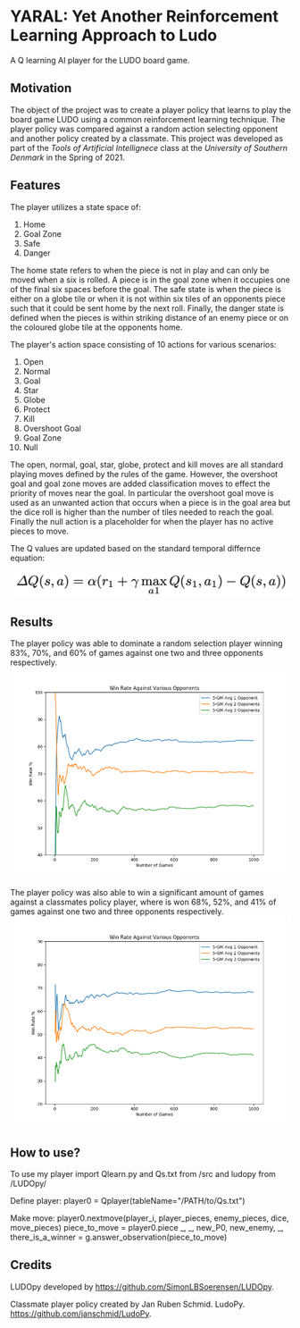 # YARAL: Yet Another Reinforcement Learning Approach to Ludo
A Q learning AI player for the LUDO board game.

## Motivation
The object of the project was to create a player policy that learns to play the board game LUDO using a common reinforcement learning technique. The player policy was compared against a random action selecting opponent and another policy created by a classmate. This project was developed as part of the *Tools of Artificial Intellignece* class at the *University of Southern Denmark* in the Spring of 2021.

## Features
The player utilizes a state space of:
1. Home
2. Goal Zone
3. Safe
4. Danger

The home state refers to when the piece is not in play and can only be moved
when a six is rolled. A piece is in the goal zone when it occupies one of the final
six spaces before the goal. The safe state is when the piece is either on a globe
tile or when it is not within six tiles of an opponents piece such that it could be
sent home by the next roll. Finally, the danger state is defined when the pieces
is within striking distance of an enemy piece or on the coloured globe tile at the
opponents home. 

The player's action space consisting of 10 actions for various scenarios:
1. Open
2. Normal
3. Goal
4. Star
5. Globe
6. Protect
7. Kill
8. Overshoot Goal
9. Goal Zone
10. Null

The open, normal, goal, star, globe, protect and kill moves are all standard
playing moves defined by the rules of the game. However, the overshoot goal and
goal zone moves are added classification moves to effect the priority of moves
near the goal. In particular the overshoot goal move is used as an unwanted
action that occurs when a piece is in the goal area but the dice roll is higher
than the number of tiles needed to reach the goal. Finally the null action is a placeholder for when the player
has no active pieces to move.

The Q values are updated based on the standard temporal differnce equation:

![Q_learn_update](./Images/Q_learning_update.png)

## Results
The player policy was able to dominate a random selection player winning 83%, 70%, and 60% of games against one two and three opponents respectively.
![random_resuts](./Images/WR_all3Opp.png)

The player policy was also able to win a significant amount of games against a classmates policy player, where is won 68%, 52%, and 41% of games against one two and three opponents respectively.
![random_resuts](./Images/WR_all3Jan.png)

## How to use?
To use my player import Qlearn.py and Qs.txt from /src and ludopy from /LUDOpy/

Define player:
  player0 = Qplayer(tableName="/PATH/to/Qs.txt")

Make move:
  player0.nextmove(player_i, player_pieces, enemy_pieces, dice, move_pieces)
            piece_to_move = player0.piece
            _, _, new_P0, new_enemy, _, there_is_a_winner = g.answer_observation(piece_to_move)

## Credits
LUDOpy developed by https://github.com/SimonLBSoerensen/LUDOpy.

Classmate player policy created by Jan Ruben Schmid. LudoPy. https://github.com/janschmid/LudoPy.
